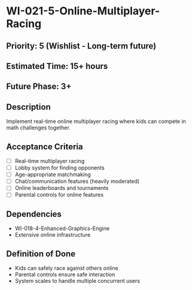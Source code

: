 # WI-021-5-Online-Multiplayer-Racing

## Priority: 5 (Wishlist - Long-term future)
## Estimated Time: 15+ hours
## Future Phase: 3+

## Description
Implement real-time online multiplayer racing where kids can compete in math challenges together.

## Acceptance Criteria
- [ ] Real-time multiplayer racing
- [ ] Lobby system for finding opponents
- [ ] Age-appropriate matchmaking
- [ ] Chat/communication features (heavily moderated)
- [ ] Online leaderboards and tournaments
- [ ] Parental controls for online features

## Dependencies
- WI-018-4-Enhanced-Graphics-Engine
- Extensive online infrastructure

## Definition of Done
- Kids can safely race against others online
- Parental controls ensure safe interaction
- System scales to handle multiple concurrent users
